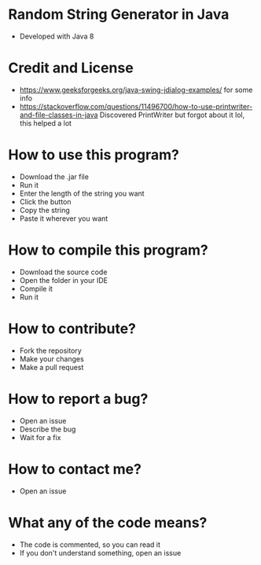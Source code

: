 # Random String Generator in Java

- Developed with Java 8

# Credit and License 

- https://www.geeksforgeeks.org/java-swing-jdialog-examples/ for some info
- https://stackoverflow.com/questions/11496700/how-to-use-printwriter-and-file-classes-in-java Discovered PrintWriter
  but forgot about it lol, this helped a lot




# How to use this program?

- Download the .jar file
- Run it
- Enter the length of the string you want
- Click the button
- Copy the string
- Paste it wherever you want

# How to compile this program?

- Download the source code
- Open the folder in your IDE
- Compile it
- Run it

# How to contribute?

- Fork the repository
- Make your changes
- Make a pull request

# How to report a bug?

- Open an issue
- Describe the bug
- Wait for a fix

# How to contact me?

- Open an issue

# What any of the code means?

- The code is commented, so you can read it
- If you don't understand something, open an issue